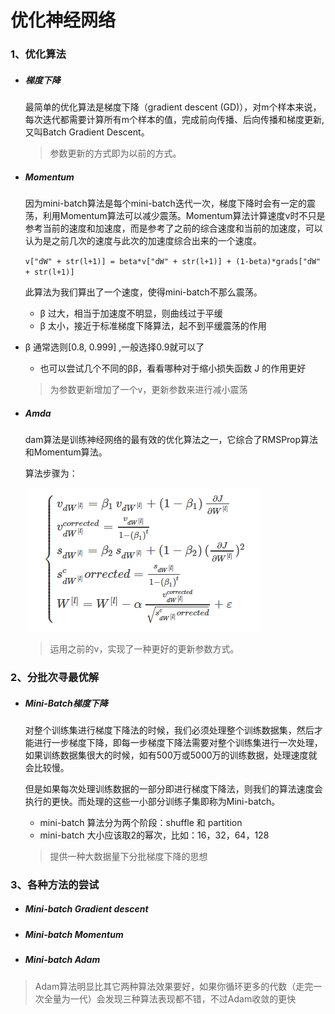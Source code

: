 # 优化神经网络

### 1、优化算法

- ##### 梯度下降

  最简单的优化算法是梯度下降（gradient descent (GD)），对m个样本来说，每次迭代都需要计算所有m个样本的值，完成前向传播、后向传播和梯度更新, 又叫Batch Gradient Descent。

  > 参数更新的方式即为以前的方式。

- ##### Momentum

  因为mini-batch算法是每个mini-batch迭代一次，梯度下降时会有一定的震荡，利用Momentum算法可以减少震荡。Momentum算法计算速度v时不只是参考当前的速度和加速度，而是参考了之前的综合速度和当前的加速度，可以认为是之前几次的速度与此次的加速度综合出来的一个速度。 

  `v["dW" + str(l+1)] = beta*v["dW" + str(l+1)] + (1-beta)*grads["dW" + str(l+1)]`

  此算法为我们算出了一个速度，使得mini-batch不那么震荡。

  - β 过大，相当于加速度不明显，则曲线过于平缓
  - β 太小，接近于标准梯度下降算法，起不到平缓震荡的作用

- β 通常选则[0.8, 0.999] ,一般选择0.9就可以了

  - 也可以尝试几个不同的ββ，看看哪种对于缩小损失函数 J 的作用更好

  > 为参数更新增加了一个v，更新参数来进行减小震荡

- ##### Amda

  dam算法是训练神经网络的最有效的优化算法之一，它综合了RMSProp算法和Momentum算法。

  算法步骤为：

  ​								![amda](https://github.com/miaosann/DL_Learning/blob/master/lesson2_week2/assignment2/images/amda.PNG)

  > 运用之前的v，实现了一种更好的更新参数方式。

### 2、分批次寻最优解

- ##### Mini-Batch梯度下降

  对整个训练集进行梯度下降法的时候，我们必须处理整个训练数据集，然后才能进行一步梯度下降，即每一步梯度下降法需要对整个训练集进行一次处理，如果训练数据集很大的时候，如有500万或5000万的训练数据，处理速度就会比较慢。

  但是如果每次处理训练数据的一部分即进行梯度下降法，则我们的算法速度会执行的更快。而处理的这些一小部分训练子集即称为Mini-batch。

  - mini-batch 算法分为两个阶段：shuffle 和 partition
  - mini-batch 大小应该取2的幂次，比如：16，32，64，128

  > 提供一种大数据量下分批梯度下降的思想

### 3、各种方法的尝试

- ##### Mini-batch Gradient descent

- ##### Mini-batch Momentum

- ##### Mini-batch Adam

> Adam算法明显比其它两种算法效果要好，如果你循环更多的代数（走完一次全量为一代）会发现三种算法表现都不错，不过Adam收敛的更快



